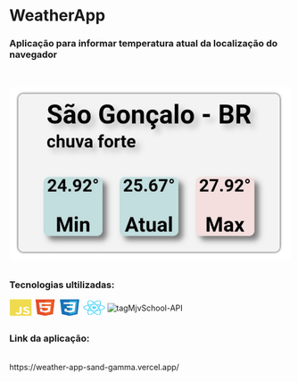 # WeatherApp

<h3>Aplicação para informar temperatura atual da localização do navegador</h3><br>

![image](https://raw.githubusercontent.com/Brunogoniadis/WeatherApp/main/src/assets/print.jpeg)

##
<h3>Tecnologias ultilizadas:</h3>
<div style="display: inline_block">
  <img align="center" alt="Bruno-Js" height="30" width="40" src="https://raw.githubusercontent.com/devicons/devicon/master/icons/javascript/javascript-plain.svg">
  <img align="center" alt="Bruno-HTML" height="30" width="40" src="https://raw.githubusercontent.com/devicons/devicon/master/icons/html5/html5-original.svg">
  <img align="center" alt="Bruno-CSS" height="30" width="40" src="https://raw.githubusercontent.com/devicons/devicon/master/icons/css3/css3-original.svg">
   <img align="center" alt="Bruno-CSS" height="30" width="40" src="https://raw.githubusercontent.com/devicons/devicon/master/icons/react/react-original.svg">
   <img align="center" alt="tagMjvSchool-API" height="30" width="30" src="https://cdn-icons-png.flaticon.com/512/2164/2164832.png">
</div>

##
<h3>Link da aplicação:</h3> <br>
https://weather-app-sand-gamma.vercel.app/
